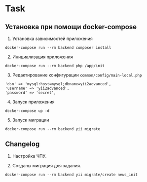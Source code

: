 # Task

## Установка при помощи docker-compose

1. Установка зависимостей приложения

```
docker-compose run --rm backend composer install
```

2. Инициализация приложения

```
docker-compose run --rm backend php /app/init
```

3. Редактирование конфигурации `common/config/main-local.php`

```
'dsn' => 'mysql:host=mysql;dbname=yii2advanced',
'username' => 'yii2advanced',
'password' => 'secret',
```

4. Запуск приложения

```
docker-compose up -d
```

5. Запуск миграции

```
docker-compose run --rm backend yii migrate
```

## Changelog

1. Настройка ЧПУ.

2. Созданы миграция для задания.

```
docker-compose run --rm backend yii migrate/create news_init
```
